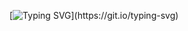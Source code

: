 [![Typing SVG](https://readme-typing-svg.demolab.com?font=Fira+Code&duration=2500&pause=1000&random=false&width=460&lines=Hi+there+%F0%9F%91%8B;I'm+a+manual+QA+engineer.;I+have+practical+experience;in+creating+and+executing+test+cases%2C;documenting+defects%2C;and+working+with+developers;to+resolve+them.)](https://git.io/typing-svg)
